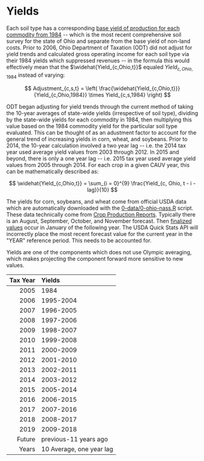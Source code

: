 # Yields

Each soil type has a corresponding [base yield of production for each commodity from 1984](0-data/soils/offline/pi_dat_orig84.csv) -- which is the most recent comprehensive soil survey for the state of Ohio and separate from the base yield of non-land costs. Prior to 2006, Ohio Department of Taxation (ODT) did not adjust for yield trends and calculated gross operating income for each soil type via their 1984 yields which suppressed revenues -- in the formula this would effectively mean that the $\widehat{Yield_{c,Ohio,t}}$ equaled $Yield_{c,Ohio,1984}$ instead of varying:

$$
Adjustment_{c,s,t} = \left( \frac{\widehat{Yield_{c,Ohio,t}}}{Yield_{c,Ohio,1984}} \times Yield_{c,s,1984} \right)
$$

ODT began adjusting for yield trends through the current method of taking the 10-year averages of state-wide yields (irrespective of soil type), dividing by the state-wide yields for each commodity in 1984, then multiplying this value based on the 1984 commodity yield for the particular soil type evaluated. This can be thought of as an adustment factor to account for the general trend of increasing yields in corn, wheat, and soybeans. Prior to 2014, the 10-year calculation involved a two year lag -- i.e. the 2014 tax year used average yield values from 2003 through 2012. In 2015 and beyond, there is only a one year lag -- i.e. 2015 tax year used average yield values from 2005 through 2014. For each crop in a given CAUV year, this can be mathematically described as:

$$
\widehat{Yield_{c,Ohio,t}} = \sum_{i = 0}^{9} \frac{Yield_{c, Ohio, t - i - lag}}{10}
$$

The yields for corn, soybeans, and wheat come from official USDA data which are automatically downloaded with the [0-data/0-ohio-nass.R](0-data/0-ohio-nass.R) script. These data technically come from [Crop Production Reports](https://usda.mannlib.cornell.edu/MannUsda/viewDocumentInfo.do?documentID=1046). Typically there is an August, September, October, and November forecast. Then [finalized values](https://usda.mannlib.cornell.edu/MannUsda/viewDocumentInfo.do?documentID=1047) occur in January of the following year. The USDA Quick Stats API will incorrectly place the most recent forecast value for the current year in the "YEAR" reference period. This needs to be accounted for.

Yields are one of the components which does not use Olympic averaging, which makes projecting the component forward more sensitive to new values.

| Tax Year|Yields    |
|--------:|:---------|
|     2005|1984      |
|     2006|1995-2004 |
|     2007|1996-2005 |
|     2008|1997-2006 |
|     2009|1998-2007 |
|     2010|1999-2008 |
|     2011|2000-2009 |
|     2012|2001-2010 |
|     2013|2002-2011 |
|     2014|2003-2012 |
|     2015|2005-2014 |
|     2016|2006-2015 |
|     2017|2007-2016 |
|     2018|2008-2017 |
|     2019|2009-2018 |
|   Future|previous-11 years ago |
|    Years|10 Average, one year lag |
